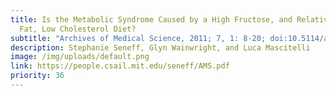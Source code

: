 ```yaml
---
title: Is the Metabolic Syndrome Caused by a High Fructose, and Relatively Low
  Fat, Low Cholesterol Diet?
subtitle: "Archives of Medical Science, 2011; 7, 1: 8-20; doi:10.5114/aoms.2011.20598"
description: Stephanie Seneff, Glyn Wainwright, and Luca Mascitelli
image: /img/uploads/default.png
link: https://people.csail.mit.edu/seneff/AMS.pdf
priority: 36
---
```

